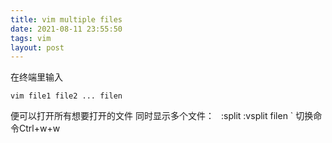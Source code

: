 ```yaml
---
title: vim multiple files
date: 2021-08-11 23:55:50
tags: vim
layout: post
---
```


在终端里输入 
```
vim file1 file2 ... filen
```
便可以打开所有想要打开的文件
同时显示多个文件：
`
`:split
:vsplit filen
`
切换命令Ctrl+w+w

